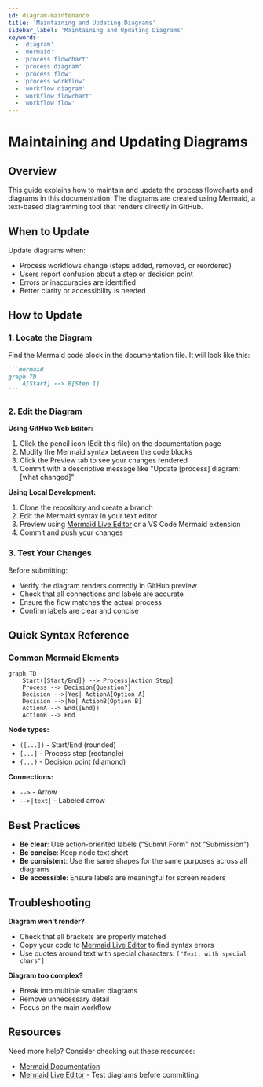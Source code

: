 ```yaml
---
id: diagram-maintenance
title: 'Maintaining and Updating Diagrams'
sidebar_label: 'Maintaining and Updating Diagrams'
keywords:
  - 'diagram'
  - 'mermaid'
  - 'process flowchart'
  - 'process diagram'
  - 'process flow'
  - 'process workflow'
  - 'workflow diagram'
  - 'workflow flowchart'
  - 'workflow flow'
---
```


# Maintaining and Updating Diagrams

## Overview

This guide explains how to maintain and update the process flowcharts and diagrams in this documentation. The diagrams are created using Mermaid, a text-based diagramming tool that renders directly in GitHub.

## When to Update

Update diagrams when:

- Process workflows change (steps added, removed, or reordered)
- Users report confusion about a step or decision point
- Errors or inaccuracies are identified
- Better clarity or accessibility is needed

## How to Update

### 1. Locate the Diagram

Find the Mermaid code block in the documentation file. It will look like this:

````markdown
```mermaid
graph TD
    A[Start] --> B[Step 1]
```
````

### 2. Edit the Diagram

**Using GitHub Web Editor:**

1. Click the pencil icon (Edit this file) on the documentation page
2. Modify the Mermaid syntax between the code blocks
3. Click the Preview tab to see your changes rendered
4. Commit with a descriptive message like "Update [process] diagram: [what changed]"

**Using Local Development:**

1. Clone the repository and create a branch
2. Edit the Mermaid syntax in your text editor
3. Preview using [Mermaid Live Editor](https://mermaid.live) or a VS Code Mermaid extension
4. Commit and push your changes

### 3. Test Your Changes

Before submitting:

- Verify the diagram renders correctly in GitHub preview
- Check that all connections and labels are accurate
- Ensure the flow matches the actual process
- Confirm labels are clear and concise

## Quick Syntax Reference

### Common Mermaid Elements

```mermaid
graph TD
    Start([Start/End]) --> Process[Action Step]
    Process --> Decision{Question?}
    Decision -->|Yes| ActionA[Option A]
    Decision -->|No| ActionB[Option B]
    ActionA --> End([End])
    ActionB --> End
```

**Node types:**

- `([...])` - Start/End (rounded)
- `[...]` - Process step (rectangle)
- `{...}` - Decision point (diamond)

**Connections:**

- `-->` - Arrow
- `-->|text|` - Labeled arrow

## Best Practices

- **Be clear**: Use action-oriented labels ("Submit Form" not "Submission")
- **Be concise**: Keep node text short
- **Be consistent**: Use the same shapes for the same purposes across all diagrams
- **Be accessible**: Ensure labels are meaningful for screen readers

## Troubleshooting

**Diagram won't render?**

- Check that all brackets are properly matched
- Copy your code to [Mermaid Live Editor](https://mermaid.live) to find syntax errors
- Use quotes around text with special characters: `["Text: with special chars"]`

**Diagram too complex?**

- Break into multiple smaller diagrams
- Remove unnecessary detail
- Focus on the main workflow

## Resources

Need more help? Consider checking out these resources:

- [Mermaid Documentation](https://mermaid.js.org/)
- [Mermaid Live Editor](https://mermaid.live) - Test diagrams before committing
